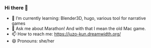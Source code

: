 ### Hi there 👋

- 🌱 I’m currently learning: Blender3D, hugo, various tool for narrative games
- 💬 Ask me about Marathon! And with that I mean the old Mac game.
- 📫 How to reach me: https://juzo-kun.dreamwidth.org/
- 😄 Pronouns: she/her

